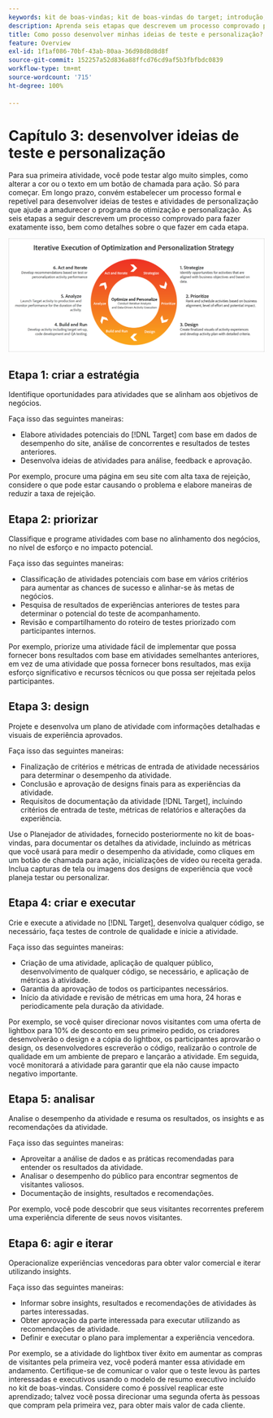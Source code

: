 ```yaml
---
keywords: kit de boas-vindas; kit de boas-vindas do target; introdução; introdução do
description: Aprenda seis etapas que descrevem um processo comprovado para melhorar suas ideias de teste e personalização antes de criar atividades no Adobe Target.
title: Como posso desenvolver minhas ideias de teste e personalização?
feature: Overview
exl-id: 1f1af086-70bf-43ab-80aa-36d98d8d8d8f
source-git-commit: 152257a52d836a88ffcd76cd9af5b3fbfbdc0839
workflow-type: tm+mt
source-wordcount: '715'
ht-degree: 100%

---
```


# Capítulo 3: desenvolver ideias de teste e personalização

Para sua primeira atividade, você pode testar algo muito simples, como alterar a cor ou o texto em um botão de chamada para ação. Só para começar. Em longo prazo, convém estabelecer um processo formal e repetível para desenvolver ideias de testes e atividades de personalização que ajude a amadurecer o programa de otimização e personalização. As seis etapas a seguir descrevem um processo comprovado para fazer exatamente isso, bem como detalhes sobre o que fazer em cada etapa.

![Diagrama da estratégia de execução iterativa de otimização e personalização](/help/main/c-intro/assets/six-steps.png)

## Etapa 1: criar a estratégia

Identifique oportunidades para atividades que se alinham aos objetivos de negócios.

Faça isso das seguintes maneiras:

* Elabore atividades potenciais do [!DNL Target] com base em dados de desempenho do site, análise de concorrentes e resultados de testes anteriores.
* Desenvolva ideias de atividades para análise, feedback e aprovação.

Por exemplo, procure uma página em seu site com alta taxa de rejeição, considere o que pode estar causando o problema e elabore maneiras de reduzir a taxa de rejeição.

## Etapa 2: priorizar

Classifique e programe atividades com base no alinhamento dos negócios, no nível de esforço e no impacto potencial.

Faça isso das seguintes maneiras:

* Classificação de atividades potenciais com base em vários critérios para aumentar as chances de sucesso e alinhar-se às metas de negócios.
* Pesquisa de resultados de experiências anteriores de testes para determinar o potencial do teste de acompanhamento.
* Revisão e compartilhamento do roteiro de testes priorizado com participantes internos.

Por exemplo, priorize uma atividade fácil de implementar que possa fornecer bons resultados com base em atividades semelhantes anteriores, em vez de uma atividade que possa fornecer bons resultados, mas exija esforço significativo e recursos técnicos ou que possa ser rejeitada pelos participantes.

## Etapa 3: design

Projete e desenvolva um plano de atividade com informações detalhadas e visuais de experiência aprovados.

Faça isso das seguintes maneiras:

* Finalização de critérios e métricas de entrada de atividade necessários para determinar o desempenho da atividade.
* Conclusão e aprovação de designs finais para as experiências da atividade.
* Requisitos de documentação da atividade [!DNL Target], incluindo critérios de entrada de teste, métricas de relatórios e alterações da experiência.

Use o Planejador de atividades, fornecido posteriormente no kit de boas-vindas, para documentar os detalhes da atividade, incluindo as métricas que você usará para medir o desempenho da atividade, como cliques em um botão de chamada para ação, inicializações de vídeo ou receita gerada. Inclua capturas de tela ou imagens dos designs de experiência que você planeja testar ou personalizar.

## Etapa 4: criar e executar

Crie e execute a atividade no [!DNL Target], desenvolva qualquer código, se necessário, faça testes de controle de qualidade e inicie a atividade.

Faça isso das seguintes maneiras:

* Criação de uma atividade, aplicação de qualquer público, desenvolvimento de qualquer código, se necessário, e aplicação de métricas à atividade.
* Garantia da aprovação de todos os participantes necessários.
* Início da atividade e revisão de métricas em uma hora, 24 horas e periodicamente pela duração da atividade.

Por exemplo, se você quiser direcionar novos visitantes com uma oferta de lightbox para 10% de desconto em seu primeiro pedido, os criadores desenvolverão o design e a cópia do lightbox, os participantes aprovarão o design, os desenvolvedores escreverão o código, realizarão o controle de qualidade em um ambiente de preparo e lançarão a atividade. Em seguida, você monitorará a atividade para garantir que ela não cause impacto negativo importante.

## Etapa 5: analisar

Analise o desempenho da atividade e resuma os resultados, os insights e as recomendações da atividade.

Faça isso das seguintes maneiras:

* Aproveitar a análise de dados e as práticas recomendadas para entender os resultados da atividade.
* Analisar o desempenho do público para encontrar segmentos de visitantes valiosos.
* Documentação de insights, resultados e recomendações.

Por exemplo, você pode descobrir que seus visitantes recorrentes preferem uma experiência diferente de seus novos visitantes.

## Etapa 6: agir e iterar

Operacionalize experiências vencedoras para obter valor comercial e iterar utilizando insights.

Faça isso das seguintes maneiras:

* Informar sobre insights, resultados e recomendações de atividades às partes interessadas.
* Obter aprovação da parte interessada para executar utilizando as recomendações de atividade.
* Definir e executar o plano para implementar a experiência vencedora.

Por exemplo, se a atividade do lightbox tiver êxito em aumentar as compras de visitantes pela primeira vez, você poderá manter essa atividade em andamento. Certifique-se de comunicar o valor que o teste levou às partes interessadas e executivos usando o modelo de resumo executivo incluído no kit de boas-vindas. Considere como é possível reaplicar este aprendizado; talvez você possa direcionar uma segunda oferta às pessoas que compram pela primeira vez, para obter mais valor de cada cliente.
